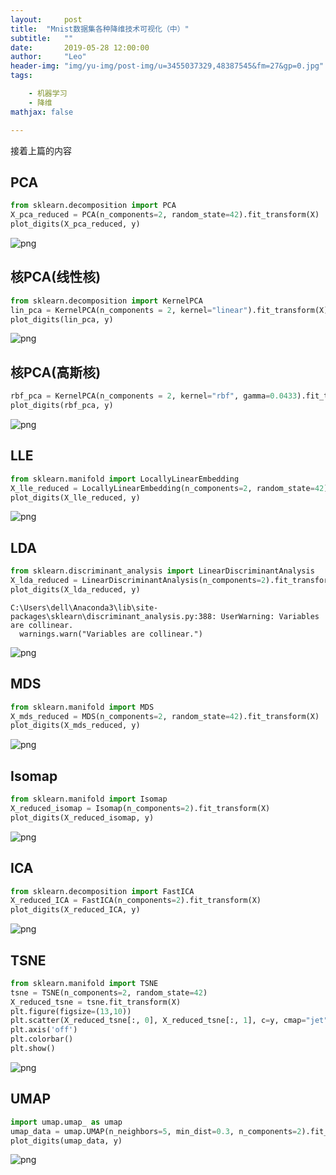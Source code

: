 ```yaml
---
layout:     post
title:  "Mnist数据集各种降维技术可视化（中）"
subtitle:   ""
date:       2019-05-28 12:00:00
author:     "Leo"
header-img: "img/yu-img/post-img/u=3455037329,48387545&fm=27&gp=0.jpg"
tags:

    - 机器学习
    - 降维
mathjax: false

---
```

接着上篇的内容
## PCA


```python
from sklearn.decomposition import PCA
X_pca_reduced = PCA(n_components=2, random_state=42).fit_transform(X)
plot_digits(X_pca_reduced, y)
```


![png](https://thumbsnap.com/s/yxA4QyWz.png?0828)


## 核PCA(线性核)


```python
from sklearn.decomposition import KernelPCA
lin_pca = KernelPCA(n_components = 2, kernel="linear").fit_transform(X)
plot_digits(lin_pca, y)
```


![png](https://thumbsnap.com/s/okdyAZ7U.png?0828)


##  核PCA(高斯核)


```python
rbf_pca = KernelPCA(n_components = 2, kernel="rbf", gamma=0.0433).fit_transform(X)
plot_digits(rbf_pca, y)
```


![png](https://thumbsnap.com/s/flJDdRaz.png?0828)


## LLE


```python
from sklearn.manifold import LocallyLinearEmbedding
X_lle_reduced = LocallyLinearEmbedding(n_components=2, random_state=42).fit_transform(X)
plot_digits(X_lle_reduced, y)
```


![png](https://thumbsnap.com/s/X6UPJSFv.png?0828)




## LDA


```python
from sklearn.discriminant_analysis import LinearDiscriminantAnalysis
X_lda_reduced = LinearDiscriminantAnalysis(n_components=2).fit_transform(X,y)
plot_digits(X_lda_reduced, y)
```

    C:\Users\dell\Anaconda3\lib\site-packages\sklearn\discriminant_analysis.py:388: UserWarning: Variables are collinear.
      warnings.warn("Variables are collinear.")



![png](output_26_1.png)


## MDS


```python
from sklearn.manifold import MDS
X_mds_reduced = MDS(n_components=2, random_state=42).fit_transform(X)
plot_digits(X_mds_reduced, y)
```


![png](https://thumbsnap.com/s/yRacSL4d.png?0828)


## Isomap


```python
from sklearn.manifold import Isomap
X_reduced_isomap = Isomap(n_components=2).fit_transform(X)
plot_digits(X_reduced_isomap, y)
```


![png](https://thumbsnap.com/s/yRacSL4d.png?0828)


## ICA


```python
from sklearn.decomposition import FastICA 
X_reduced_ICA = FastICA(n_components=2).fit_transform(X)
plot_digits(X_reduced_ICA, y)
```


![png](https://thumbsnap.com/s/V7BSgiby.png?0828)


## TSNE


```python
from sklearn.manifold import TSNE
tsne = TSNE(n_components=2, random_state=42)
X_reduced_tsne = tsne.fit_transform(X)
plt.figure(figsize=(13,10))
plt.scatter(X_reduced_tsne[:, 0], X_reduced_tsne[:, 1], c=y, cmap="jet")
plt.axis('off')
plt.colorbar()
plt.show()
```


![png](https://thumbsnap.com/i/Srq6CInG.png?0828)


## UMAP


```python
import umap.umap_ as umap
umap_data = umap.UMAP(n_neighbors=5, min_dist=0.3, n_components=2).fit_transform(X)
plot_digits(umap_data, y)
```


![png](https://thumbsnap.com/s/GJfTWXfy.png?0828)
